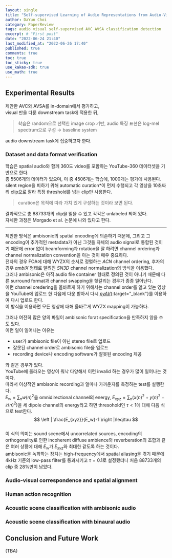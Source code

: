 ```yaml
---
layout: single
title: "Self-supervised Learning of Audio Representations from Audio-Visual Data using Spatial Alignment (3)"
author: DaYun Choi
category: PaperReview
tags: audio visual self-supervised AVC AVSA classification detection
excerpt: # "First post"
date: "2022-06-24 21:40"
last_modified_at: "2022-06-26 17:40"
published: true
comments: true
toc: true
toc_sticky: true
use_kakao-sdk: true
use_math: true
---
```


## Experimental Results
제안한 AVC와 AVSA를 in-domain에서 평가하고,  
visual 만을 다룬 downstream task에 적용한 뒤, 
> 학습은 random으로 선택한 image crop 기반, audio 특징 표현은 log-mel spectrum으로 구성 $\rightarrow$ baseline system

audio downstream task에 집중하고자 한다.

### Dataset and data format verification
학습은 spatial audio와 함께 360도 video를 포함하는 YouTube-360 데이터셋을 기반으로 한다.  
총 5506개의 데이터가 있으며, 이 중 4506개는 학습에, 1000개는 평가에 사용된다.  
silent region을 피하기 위해 automatic curation*이 먼저 수행되고 각 영상을 10초짜리 clip으로 잘라 특정 threshold를 넘는 clip만 사용한다.  
> curation은 목적에 따라 가치 있게 구성하는 것이라 보면 된다.

결과적으로 총 88733개의 clip을 얻을 수 있고 각각은 unlabeled 되어 있다.  
자세한 과정은 Morgado et al. 논문에 나와 있다고 한다.

---

제안한 방식은 ambisonic의 spatial encoding에 의존하기 때문에, 그리고 그 encoding이 추가적인 metadata가 아닌 그것들 자체의 audio signal로 통합된 것이기 때문에 error 없이 beamforming과 rotation을 잘 하려면 channel ordering과 channel normalization convention을 아는 것이 매우 중요하다.  
전자의 경우 FOA에 대해 WYZX의 순서로 정렬하는 _ACN_ channel ordering, 후자의 경우 _ambiX_ 형태로 알려진 _SN3D_ channel normalization의 방식을 이용했다.  
그러나 ambisonic은 아직 audio file container 형태로 정의된 것이 아니기 때문에 다른 surround format과 channel swapping을 헷갈리는 경우가 종종 일어난다.  
이런 channel oredering을 올바르게 하기 위해서는 channel order를 알고 있는 영상을 YouTube에 업로드 한 다음에 다운 받아서 다시 [_pyAV_](https://github.com/PyAV-Org/PyAV){:target="_blank"}를 이용하여 다시 업로드 한다.  
이 방식을 이용하면 모든 영상에 대해 올바르게 WYZX mapping이 가능하다.

그러나 여전히 많은 양의 파일이 ambisonic forat specification을 만족하지 않을 수도 있다.  
이런 일이 일어나는 이유는
- user가 ambisonic file이 아닌 stereo file로 업로드
- 잘못된 channel order로 ambisonic file을 업로드
- recording device나 encoding software가 잘못된 encoding 제공

와 같은 경우가 있다.  
YouTube에 올라오는 영상이 워낙 다양해서 이런 invalid 하는 경우가 많이 일어나는 것이다.  
따라서 이상적인 ambisonic recording과 얼마나 가까운지를 측정하는 test를 실행한다.  
$E_w=\sum_{n}w(n)^2$을 omnidirectional channel의 energy, $E_{xyz}=\sum_{n}(x(n)^2+y(n)^2+z(n)^2)$을 세 dipole channel의 energy라고 하면 thresohold인 $\tau<1$에 대해 다음 식으로 test한다.  
$$ \left | \frac{E_{xyz}}{E_w}-1 \right |\leq\tau $$  
이 식의 의미는 sound scene에서 uncorrelated sources, encoding의 orthogonality로 인한 incoherent diffuse ambience와 reverberation의 조합과 같은 여러 상황에 대해 $E_w$가 $E_{xyz}$와 최대한 같도록 하는 것이다.  
ambisonic을 녹화하는 장치는 high-frequency에서 spatial aliasing을 겪기 때문에 4kHz 기준의 low-pass filter를 통과시키고 $\tau=0.1$로 설정했더니 처음 88733개의 clip 중 28%만이 남았다.



### Audio-visual correspondence and spatial alignment
### Human action recognition
### Acoustic scene classification with ambisonic audio
### Acoustic scene classification with binaural audio

## Conclusion and Future Work
(TBA)